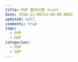 ```yaml
---
title: PHP 面向对象 trait
date: 2016-12-06T13:00:00.000Z
updated: null
comments: true
tags:
  - PHP
  - OOP
categories:
  - PHP
  - OOP
---
```

